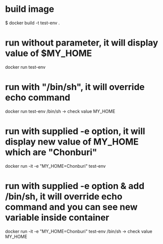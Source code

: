 # build image
$ docker build -t test-env .

# run without parameter, it will display value of $MY_HOME
docker run test-env

# run with "/bin/sh", it will override echo command 
docker run test-env /bin/sh
   -> check value MY_HOME 
  

# run with supplied -e option, it will display new value of MY_HOME which are "Chonburi"
docker run -it -e "MY_HOME=Chonburi" test-env


# run with supplied -e option & add /bin/sh, it will override echo command and you can see new variable inside container
docker run -it -e "MY_HOME=Chonburi" test-env /bin/sh
   -> check value MY_HOME 
   
